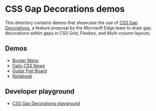 # CSS Gap Decorations demos

This directory contains demos that showcase the use of [CSS Gap Decorations](https://github.com/MicrosoftEdge/MSEdgeExplainers/blob/main/CSSGapDecorations/explainer.md), a feature proposal by the Microsoft Edge team to draw gap decorations within gaps in CSS Grid, Flexbox, and Multi-column layouts.

## Demos

* [Burger Menu](https://microsoftedge.github.io/Demos/css-gap-decorations/burger-menu.html)
* [Daily CSS News](https://microsoftedge.github.io/Demos/css-gap-decorations/daily-css-news.html)
* [Guitar Fret Board](https://microsoftedge.github.io/Demos/css-gap-decorations/guitar-fret-board.html)
* [Notebook](https://microsoftedge.github.io/Demos/css-gap-decorations/notebook.html)
<!-- * [The Daily Oddity](https://microsoftedge.github.io/Demos/css-gap-decorations/the-daily-oddity.html) -->

## Developer playground

* [CSS Gap Decorations playground](https://microsoftedge.github.io/Demos/css-gap-decorations/playground.html)
